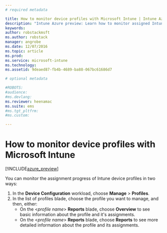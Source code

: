 ```yaml
---
# required metadata

title: How to monitor device profiles with Microsoft Intune | Intune Azure preview | Microsoft Docs
description: "Intune Azure preview: Learn how to monitor assigned Intune device profiles."
keywords:
author: robstackmsft
ms.author: robstack
manager: angrobe
ms.date: 12/07/2016
ms.topic: article
ms.prod:
ms.service: microsoft-intune
ms.technology:
ms.assetid: 9deaed87-fb4b-4689-ba88-067bc61686d7

# optional metadata

#ROBOTS:
#audience:
#ms.devlang:
ms.reviewer: heenamac
ms.suite: ems
#ms.tgt_pltfrm:
#ms.custom:

---
```


# How to monitor device profiles with Microsoft Intune

[!INCLUDE[azure_preview](../includes/azure_preview.md)]

You can monitor the assignment progress of Intune device profiles in two ways:

1. In the **Device Configuration** workload, choose **Manage** > **Profiles**.
2. In the list of profiles blade, choose the profile you want to manage, and then, either:
	- On the <*profile name*> **Reports** blade, choose **Overview** to see basic information about the profile and it's assignments.
	- On the <*profile name*> **Reports** blade, choose **Reports** to see more detailed information about the profile and its assignments.
